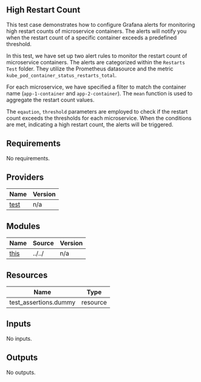 ## High Restart Count
This test case demonstrates how to configure Grafana alerts for monitoring high restart counts of microservice containers. The alerts will notify you when the restart count of a specific container exceeds a predefined threshold.

In this test, we have set up two alert rules to monitor the restart count of microservice containers. The alerts are categorized within the `Restarts Test` folder. They utilize the Prometheus datasource and the metric `kube_pod_container_status_restarts_total`.

For each microservice, we have specified a filter to match the container name (`app-1-container` and `app-2-container`). The `mean` function is used to aggregate the restart count values.

The `eqaution`, `threshold` parameters are employed to check if the restart count exceeds the thresholds for each microservice. When the conditions are met, indicating a high restart count, the alerts will be triggered.
<!-- BEGINNING OF PRE-COMMIT-TERRAFORM DOCS HOOK -->
## Requirements

No requirements.

## Providers

| Name | Version |
|------|---------|
| <a name="provider_test"></a> [test](#provider\_test) | n/a |

## Modules

| Name | Source | Version |
|------|--------|---------|
| <a name="module_this"></a> [this](#module\_this) | ../../ | n/a |

## Resources

| Name | Type |
|------|------|
| test_assertions.dummy | resource |

## Inputs

No inputs.

## Outputs

No outputs.
<!-- END OF PRE-COMMIT-TERRAFORM DOCS HOOK -->
